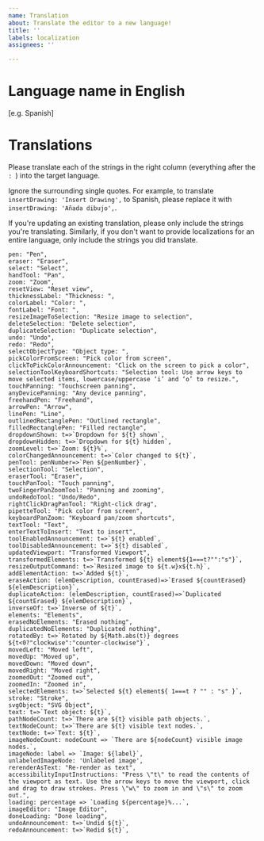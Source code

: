 ```yaml
---
name: Translation
about: Translate the editor to a new language!
title: ''
labels: localization
assignees: ''

---
```


# Language name in English
[e.g. Spanish]

# Translations
Please translate each of the strings in the right column (everything after the `: `) into the target language.

Ignore the surrounding single quotes. For example, to translate `insertDrawing: 'Insert Drawing',` to Spanish, please replace it with `insertDrawing: 'Añada dibujo',`.

If you're updating an existing translation, please only include the strings you're translating. Similarly, if you don't want to provide localizations for an entire language, only include the strings you did translate.

	pen: "Pen",
	eraser: "Eraser",
	select: "Select",
	handTool: "Pan",
	zoom: "Zoom",
	resetView: "Reset view",
	thicknessLabel: "Thickness: ",
	colorLabel: "Color: ",
	fontLabel: "Font: ",
	resizeImageToSelection: "Resize image to selection",
	deleteSelection: "Delete selection",
	duplicateSelection: "Duplicate selection",
	undo: "Undo",
	redo: "Redo",
	selectObjectType: "Object type: ",
	pickColorFromScreen: "Pick color from screen",
	clickToPickColorAnnouncement: "Click on the screen to pick a color",
	selectionToolKeyboardShortcuts: "Selection tool: Use arrow keys to move selected items, lowercase/uppercase ‘i’ and ‘o’ to resize.",
	touchPanning: "Touchscreen panning",
	anyDevicePanning: "Any device panning",
	freehandPen: "Freehand",
	arrowPen: "Arrow",
	linePen: "Line",
	outlinedRectanglePen: "Outlined rectangle",
	filledRectanglePen: "Filled rectangle",
	dropdownShown: t=>`Dropdown for ${t} shown`,
	dropdownHidden: t=>`Dropdown for ${t} hidden`,
	zoomLevel: t=>`Zoom: ${t}%`,
	colorChangedAnnouncement: t=>`Color changed to ${t}`,
	penTool: penNumber=>`Pen ${penNumber}`,
	selectionTool: "Selection",
	eraserTool: "Eraser",
	touchPanTool: "Touch panning",
	twoFingerPanZoomTool: "Panning and zooming",
	undoRedoTool: "Undo/Redo",
	rightClickDragPanTool: "Right-click drag",
	pipetteTool: "Pick color from screen",
	keyboardPanZoom: "Keyboard pan/zoom shortcuts",
	textTool: "Text",
	enterTextToInsert: "Text to insert",
	toolEnabledAnnouncement: t=>`${t} enabled`,
	toolDisabledAnnouncement: t=>`${t} disabled`,
	updatedViewport: "Transformed Viewport",
	transformedElements: t=>`Transformed ${t} element${1===t?"":"s"}`,
	resizeOutputCommand: t=>`Resized image to ${t.w}x${t.h}`,
	addElementAction: t=>`Added ${t}`,
	eraseAction: (elemDescription, countErased)=>`Erased ${countErased} ${elemDescription}`,
	duplicateAction: (elemDescription, countErased)=>`Duplicated ${countErased} ${elemDescription}`,
	inverseOf: t=>`Inverse of ${t}`,
	elements: "Elements",
	erasedNoElements: "Erased nothing",
	duplicatedNoElements: "Duplicated nothing",
	rotatedBy: t=>`Rotated by ${Math.abs(t)} degrees ${t<0?"clockwise":"counter-clockwise"}`,
	movedLeft: "Moved left",
	movedUp: "Moved up",
	movedDown: "Moved down",
	movedRight: "Moved right",
	zoomedOut: "Zoomed out",
	zoomedIn: "Zoomed in",
	selectedElements: t=>`Selected ${t} element${ 1===t ? "" : "s" }`,
	stroke: "Stroke",
	svgObject: "SVG Object",
	text: t=>`Text object: ${t}`,
	pathNodeCount: t=>`There are ${t} visible path objects.`,
	textNodeCount: t=>`There are ${t} visible text nodes.`,
	textNode: t=>`Text: ${t}`,
	imageNodeCount: nodeCount => `There are ${nodeCount} visible image nodes.`,
	imageNode: label => `Image: ${label}`,
	unlabeledImageNode: 'Unlabeled image',
	rerenderAsText: "Re-render as text",
	accessibilityInputInstructions: "Press \"t\" to read the contents of the viewport as text. Use the arrow keys to move the viewport, click and drag to draw strokes. Press \"w\" to zoom in and \"s\" to zoom out.",
	loading: percentage => `Loading ${percentage}%...`,
	imageEditor: "Image Editor",
	doneLoading: "Done loading",
	undoAnnouncement: t=>`Undid ${t}`,
	redoAnnouncement: t=>`Redid ${t}`,

<!--
 If you have development expierence and are comfortable creating a pull request, please consider doing so — the language can be added to ./src/localizations/.
-->
